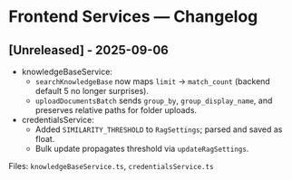 # Frontend Services — Changelog

## [Unreleased] - 2025-09-06
- knowledgeBaseService:
  - `searchKnowledgeBase` now maps `limit` → `match_count` (backend default 5 no longer surprises).
  - `uploadDocumentsBatch` sends `group_by`, `group_display_name`, and preserves relative paths for folder uploads.
- credentialsService:
  - Added `SIMILARITY_THRESHOLD` to `RagSettings`; parsed and saved as float.
  - Bulk update propagates threshold via `updateRagSettings`.

Files: `knowledgeBaseService.ts`, `credentialsService.ts`
